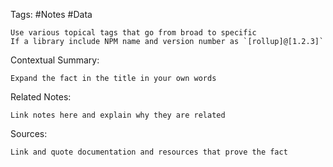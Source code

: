 Tags: #Notes #Data

    Use various topical tags that go from broad to specific
    If a library include NPM name and version number as `[rollup]@[1.2.3]`

Contextual Summary:

    Expand the fact in the title in your own words

Related Notes:

    Link notes here and explain why they are related

Sources:

    Link and quote documentation and resources that prove the fact
